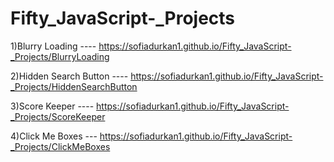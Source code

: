 # Fifty_JavaScript-_Projects

1)Blurry Loading ---- https://sofiadurkan1.github.io/Fifty_JavaScript-_Projects/BlurryLoading

2)Hidden Search Button ----  https://sofiadurkan1.github.io/Fifty_JavaScript-_Projects/HiddenSearchButton

3)Score Keeper ---- https://sofiadurkan1.github.io/Fifty_JavaScript-_Projects/ScoreKeeper

4)Click Me Boxes --- https://sofiadurkan1.github.io/Fifty_JavaScript-_Projects/ClickMeBoxes
